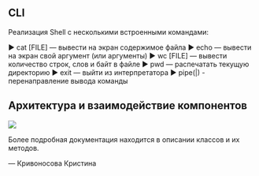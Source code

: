 
## CLI

Реализация Shell с несколькими встроенными командами:

▶ cat [FILE] — вывести на экран содержимое файла
▶ echo — вывести на экран свой аргумент (или аргументы)
▶ wc [FILE] — вывести количество строк, слов и байт в файле
▶ pwd — распечатать текущую директорию
▶ exit — выйти из интерпретатора
▶ pipe(|) - перенаправление вывода команды

## Архитектура и взаимодействие компонентов

![](https://i.imgur.com/mvrRVnK.png)

Более подробная документация находится в описании классов и их методов.

— Кривоносова Кристина
